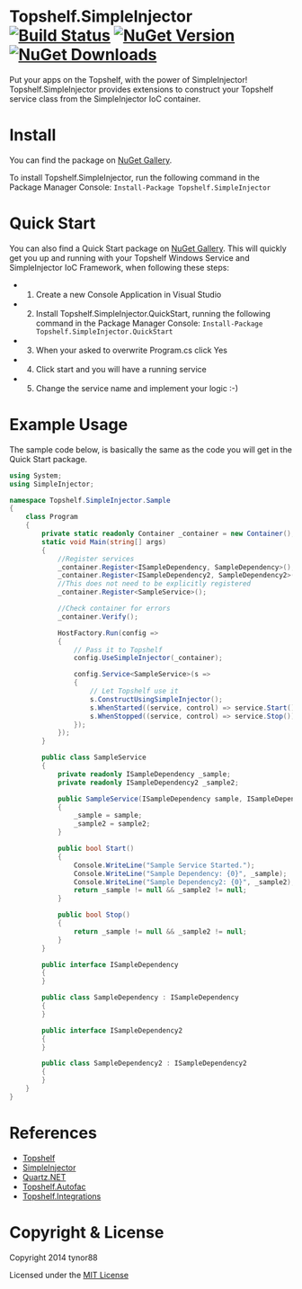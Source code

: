 Topshelf.SimpleInjector [![Build Status](https://travis-ci.org/tynor88/Topshelf.SimpleInjector.svg?branch=master)](https://travis-ci.org/tynor88/Topshelf.SimpleInjector) [![NuGet Version](http://img.shields.io/nuget/v/Topshelf.SimpleInjector.svg?style=flat)](https://www.nuget.org/packages/Topshelf.SimpleInjector/) [![NuGet Downloads](http://img.shields.io/nuget/dt/Topshelf.SimpleInjector.svg?style=flat)](https://www.nuget.org/packages/Topshelf.SimpleInjector/)
=======================

Put your apps on the Topshelf, with the power of SimpleInjector! Topshelf.SimpleInjector provides extensions to construct your Topshelf service class from the SimpleInjector IoC container.

Install
=======================
You can find the package on [NuGet Gallery](https://www.nuget.org/packages/Topshelf.SimpleInjector/).

To install Topshelf.SimpleInjector, run the following command in the Package Manager Console:
`Install-Package Topshelf.SimpleInjector`

Quick Start
=======================
You can also find a Quick Start package on [NuGet Gallery](https://www.nuget.org/packages/Topshelf.SimpleInjector.QuickStart/). This will quickly get you up and running with your Topshelf Windows Service and SimpleInjector IoC Framework, when following these steps:

- 1) Create a new Console Application in Visual Studio
- 2) Install Topshelf.SimpleInjector.QuickStart, running the following command in the Package Manager Console:
`Install-Package Topshelf.SimpleInjector.QuickStart`
- 3) When your asked to overwrite Program.cs click Yes
- 4) Click start and you will have a running service
- 5) Change the service name and implement your logic :-)

Example Usage
=======================
The sample code below, is basically the same as the code you will get in the Quick Start package.
```csharp
using System;
using SimpleInjector;

namespace Topshelf.SimpleInjector.Sample
{
    class Program
    {
        private static readonly Container _container = new Container();
        static void Main(string[] args)
        {
            //Register services
            _container.Register<ISampleDependency, SampleDependency>();
            _container.Register<ISampleDependency2, SampleDependency2>();
            //This does not need to be explicitly registered
            _container.Register<SampleService>();

            //Check container for errors
            _container.Verify();

            HostFactory.Run(config =>
            {
                // Pass it to Topshelf
                config.UseSimpleInjector(_container);

                config.Service<SampleService>(s =>
                {
                    // Let Topshelf use it
                    s.ConstructUsingSimpleInjector();
                    s.WhenStarted((service, control) => service.Start());
                    s.WhenStopped((service, control) => service.Stop());
                });
            });
        }

        public class SampleService
        {
            private readonly ISampleDependency _sample;
            private readonly ISampleDependency2 _sample2;

            public SampleService(ISampleDependency sample, ISampleDependency2 sample2)
            {
                _sample = sample;
                _sample2 = sample2;
            }

            public bool Start()
            {
                Console.WriteLine("Sample Service Started.");
                Console.WriteLine("Sample Dependency: {0}", _sample);
                Console.WriteLine("Sample Dependency2: {0}", _sample2);
                return _sample != null && _sample2 != null;
            }

            public bool Stop()
            {
                return _sample != null && _sample2 != null;
            }
        }

        public interface ISampleDependency
        {
        }

        public class SampleDependency : ISampleDependency
        {
        }

        public interface ISampleDependency2
        {
        }

        public class SampleDependency2 : ISampleDependency2
        {
        }
    }
}
```

References
=======================
- [Topshelf](http://topshelf-project.com)
- [SimpleInjector](https://simpleinjector.org)
- [Quartz.NET](http://www.quartz-scheduler.net)
- [Topshelf.Autofac](https://github.com/alexandrnikitin/Topshelf.Autofac)
- [Topshelf.Integrations](https://github.com/dtinteractive/Topshelf.Integrations)

Copyright & License
=======================
Copyright 2014 tynor88

Licensed under the [MIT License](https://github.com/tynor88/Topshelf.SimpleInjector/blob/master/LICENSE)
